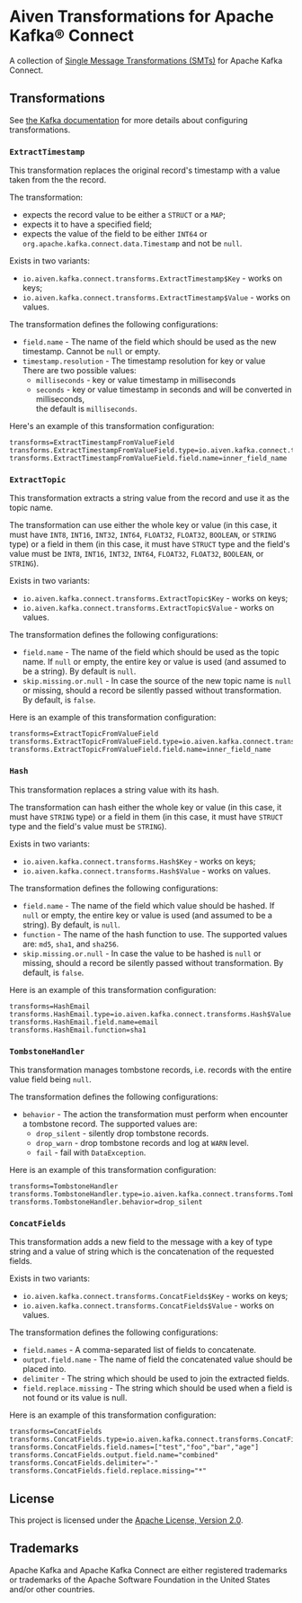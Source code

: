# Aiven Transformations for Apache Kafka® Connect

A collection of [Single Message Transformations (SMTs)](https://kafka.apache.org/documentation/#connect_transforms) for Apache Kafka Connect.

## Transformations

See [the Kafka documentation](https://kafka.apache.org/documentation/#connect_transforms) for more details about configuring transformations. 

### `ExtractTimestamp`

This transformation replaces the original record's timestamp with a value taken from the the record.

The transformation:
- expects the record value to be either a `STRUCT` or a `MAP`;
- expects it to have a specified field;
- expects the value of the field to be either `INT64` or `org.apache.kafka.connect.data.Timestamp` and not be `null`.

Exists in two variants:
 - `io.aiven.kafka.connect.transforms.ExtractTimestamp$Key` - works on keys;
 - `io.aiven.kafka.connect.transforms.ExtractTimestamp$Value` - works on values.

The transformation defines the following configurations:
- `field.name` - The name of the field which should be used as the new timestamp. Cannot be `null` or empty.
- `timestamp.resolution` - The timestamp resolution for key or value   
   There are two possible values: 
    - `milliseconds` - key or value timestamp in milliseconds
    - `seconds` - key or value timestamp in seconds and will be converted in milliseconds,  
    the default is `milliseconds`.

Here's an example of this transformation configuration:

```properties
transforms=ExtractTimestampFromValueField
transforms.ExtractTimestampFromValueField.type=io.aiven.kafka.connect.transforms.ExtractTimestamp$Value
transforms.ExtractTimestampFromValueField.field.name=inner_field_name
```

### `ExtractTopic`

This transformation extracts a string value from the record and use it as the topic name.

The transformation can use either the whole key or value (in this case, it must have `INT8`, `INT16`, `INT32`, `INT64`, `FLOAT32`, `FLOAT32`, `BOOLEAN`, or `STRING` type) or a field in them (in this case, it must have `STRUCT` type and the field's value must be `INT8`, `INT16`, `INT32`, `INT64`, `FLOAT32`, `FLOAT32`, `BOOLEAN`, or `STRING`).

Exists in two variants:
- `io.aiven.kafka.connect.transforms.ExtractTopic$Key` - works on keys;
- `io.aiven.kafka.connect.transforms.ExtractTopic$Value` - works on values.

The transformation defines the following configurations:

- `field.name` - The name of the field which should be used as the topic name. If `null` or empty, the entire key or value is used (and assumed to be a string). By default is `null`.
- `skip.missing.or.null` - In case the source of the new topic name is `null` or missing, should a record be silently passed without transformation. By default, is `false`.

Here is an example of this transformation configuration:

```properties
transforms=ExtractTopicFromValueField
transforms.ExtractTopicFromValueField.type=io.aiven.kafka.connect.transforms.ExtractTopic$Value
transforms.ExtractTopicFromValueField.field.name=inner_field_name
```

### `Hash`

This transformation replaces a string value with its hash.

The transformation can hash either the whole key or value (in this case, it must have `STRING` type) or a field in them (in this case, it must have `STRUCT` type and the field's value must be `STRING`).

Exists in two variants:

 - `io.aiven.kafka.connect.transforms.Hash$Key` - works on keys;
 - `io.aiven.kafka.connect.transforms.Hash$Value` - works on values.

The transformation defines the following configurations:

 - `field.name` - The name of the field which value should be hashed. If `null` or empty, the entire key or value is used (and assumed to be a string). By default, is `null`.
 - `function` - The name of the hash function to use. The supported values are: `md5`, `sha1`, and `sha256`.
 - `skip.missing.or.null` - In case the value to be hashed is `null` or missing, should a record be silently passed without transformation. By default, is `false`.

Here is an example of this transformation configuration:

```
transforms=HashEmail
transforms.HashEmail.type=io.aiven.kafka.connect.transforms.Hash$Value
transforms.HashEmail.field.name=email
transforms.HashEmail.function=sha1
```

### `TombstoneHandler`

This transformation manages tombstone records, 
i.e. records with the entire value field being `null`.

The transformation defines the following configurations:
- `behavior` - The action the transformation must perform when encounter a tombstone record. The supported values are:
  - `drop_silent` - silently drop tombstone records.
  - `drop_warn` - drop tombstone records and log at `WARN` level.
  - `fail` - fail with `DataException`.

Here is an example of this transformation configuration:
```properties
transforms=TombstoneHandler
transforms.TombstoneHandler.type=io.aiven.kafka.connect.transforms.TombstoneHandler
transforms.TombstoneHandler.behavior=drop_silent
```

### `ConcatFields`

This transformation adds a new field to the message with a key of type string and a value of string which is the
concatenation of the requested fields.

Exists in two variants:

 - `io.aiven.kafka.connect.transforms.ConcatFields$Key` - works on keys;
 - `io.aiven.kafka.connect.transforms.ConcatFields$Value` - works on values.

The transformation defines the following configurations:
 - `field.names` - A comma-separated list of fields to concatenate.
 - `output.field.name` - The name of field the concatenated value should be placed into.
 - `delimiter` - The string which should be used to join the extracted fields.
 - `field.replace.missing` - The string which should be used when a field is not found or its value is null.

Here is an example of this transformation configuration:

```
transforms=ConcatFields
transforms.ConcatFields.type=io.aiven.kafka.connect.transforms.ConcatFields$Value
transforms.ConcatFields.field.names=["test","foo","bar","age"]
transforms.ConcatFields.output.field.name="combined"
transforms.ConcatFields.delimiter="-"
transforms.ConcatFields.field.replace.missing="*"
```

## License

This project is licensed under the [Apache License, Version 2.0](LICENSE).

## Trademarks

Apache Kafka and Apache Kafka Connect are either registered trademarks or trademarks of the Apache Software Foundation in the United States and/or other countries.
